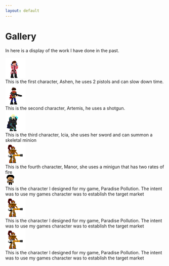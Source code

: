 ```yaml
---
layout: default
---
```


# Gallery

In here is a display of the work I have done in the past.

<div class="gallery">
  <a target="_blank" href="assets/gallery/1.png">
    <img src="assets/gallery/1_thumb.png" alt="example 1">
  </a>
  <div class="desc">This is the first character, Ashen, he uses 2 pistols and can slow down time.</div>
</div>

<div class="gallery">
  <a target="_blank" href="assets/gallery/2.png">
    <img src="assets/gallery/2_thumb.png" alt="example 1">
  </a>
  <div class="desc">This is the second character, Artemis, he uses a shotgun.</div>
</div>

<div class="gallery">
  <a target="_blank" href="assets/gallery/3.png">
    <img src="assets/gallery/3_thumb.png" alt="example 1">
  </a>
  <div class="desc">This is the third character, Icia, she uses her sword and can summon a skeletal minion</div>
</div>

<div class="gallery">
  <a target="_blank" href="assets/gallery/4.png">
    <img src="assets/gallery/4_thumb.png" alt="example 1">
  </a>
  <div class="desc">This is the fourth character, Manor, she uses a minigun that has two rates of fire</div>
</div>

<div class="gallery">
  <a target="_blank" href="assets/gallery/New Piskel-1.png.png">
    <img src="assets/gallery/New Piskel-1.png.png" alt="example 1">
  </a>
  <div class="desc">This is the character I designed for my game, Paradise Pollution. The intent was to use my games character was to establish the target market</div>
</div>

<div class="gallery">
  <a target="_blank" href="assets/gallery/4.png">
    <img src="assets/gallery/4_thumb.png" alt="example 1">
  </a>
  <div class="desc">This is the character I designed for my game, Paradise Pollution. The intent was to use my games character was to establish the target market</div>
</div>

<div class="gallery">
  <a target="_blank" href="assets/gallery/4.png">
    <img src="assets/gallery/4_thumb.png" alt="example 1">
  </a>
  <div class="desc">This is the character I designed for my game, Paradise Pollution. The intent was to use my games character was to establish the target market</div>
</div>
